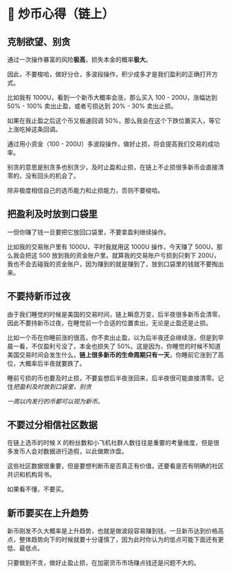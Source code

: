 # 📝 炒币心得（链上）

## 克制欲望、别贪

通过一次操作暴富的风险**极高**，损失本金的概率**极大**。

因此，不要梭哈，做好分仓，多波段操作，积少成多才是我们盈利的正确打开方式。

比如我有 1000U，看到一个新币大概率会涨，那么买入 100 - 200U，涨幅达到 50% - 100% 卖出止盈，或者亏损达到 20% - 30% 卖出止损。

如果在我止盈之后这个币又极速回调 50%，那么我会在这个下跌位置买入，等它上涨吃掉这条回调。

通过用小资金（100 - 200U）多波段操作，做好止损，将会提高我们交易的成功率。

别贪的意思是别贪多也别贪少，及时止盈和止损，在链上不止损很多新币会直接清零的，没有回头的机会了。

除非极度相信自己的选币能力和止损能力，否则不要梭哈。

## 把盈利及时放到口袋里

一但你赚了钱一旦要把它放回口袋里，不要拿盈利继续操作。

比如我的交易账户里有 1000U，平时我就用这 1000U 操作，今天赚了 500U，那么我会把这 500 放到我的资金账户里。就算我的交易账户亏损到只剩下 200U，我也不会去碰我的资金账户，因为赚到的就是赚到了，放到口袋里的钱就不要掏出来。

## 不要持新币过夜

由于我们睡觉的时候是美国的交易时间，链上瞬息万变，后半夜很多新币会清零，因此不要持新币过夜，在睡觉前一个合适的位置卖出，无论是止盈还是止损。

比如一个币在你睡前涨的很高，你不卖出止盈，以为后半夜还会继续涨，但是到早晨一看，不仅盈利亏没了，本金也损失了 50%。这是因为，你睡觉的时候不知道美国交易时间会发生什么，**链上很多新币的生命周期只有一天**，你睡前它涨到了高位，大概率后半夜就要跌了。

睡前亏损的币也要及时止损，不要妄想后半夜涨回来，后半夜很可能直接清零。记住*把盈利及时放到口袋里，别贪*

_一周以内发行的币都可以视为新币。_

## 不要过分相信社区数据

在链上选币的时候 X 的粉丝数和小飞机社群人数往往是重要的考量维度，但是很多发币人会对数据进行造假，以此做欺诈盘。

这些社区数据很重要，但是要想判断币是否真正有价值，还要看是否有明确的社区共识和机构背书。

如果看不懂，不要买。

## 新币要买在上升趋势

新币刚发不久大概率是上升趋势，也就是做波段容易赚到钱，一旦新币达到价格高点，整体趋势向下的时候就要十分谨慎了，因为此时你认为的低点可能下面还有更低、最低点。

只要做到不贪，做好止盈止损，在加密货币市场赚点钱还是问题不大的。
